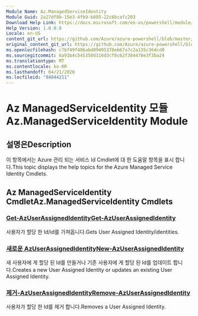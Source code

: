 ```yaml
---
Module Name: Az.ManagedServiceIdentity
Module Guid: 2a27df8b-15e3-4fb9-b885-22c6bcafc203
Download Help Link: https://docs.microsoft.com/en-us/powershell/module/az.managedserviceidentity
Help Version: 1.0.0.0
Locale: en-US
content_git_url: https://github.com/Azure/azure-powershell/blob/master/src/ManagedServiceIdentity/ManagedServiceIdentity/help/Az.ManagedServiceIdentity.md
original_content_git_url: https://github.com/Azure/azure-powershell/blob/master/src/ManagedServiceIdentity/ManagedServiceIdentity/help/Az.ManagedServiceIdentity.md
ms.openlocfilehash: c7bf49f486abd09495370eb67a7c2a135c36dcd0
ms.sourcegitcommit: 6a91b4c545350d316d3cf8c62f384478e3f3ba24
ms.translationtype: MT
ms.contentlocale: ko-KR
ms.lasthandoff: 04/21/2020
ms.locfileid: "94044211"
---
```

# <span data-ttu-id="1822c-101">Az ManagedServiceIdentity 모듈</span><span class="sxs-lookup"><span data-stu-id="1822c-101">Az.ManagedServiceIdentity Module</span></span>
## <span data-ttu-id="1822c-102">설명은</span><span class="sxs-lookup"><span data-stu-id="1822c-102">Description</span></span>
<span data-ttu-id="1822c-103">이 항목에서는 Azure 관리 되는 서비스 Id Cmdlet에 대 한 도움말 항목을 표시 합니다.</span><span class="sxs-lookup"><span data-stu-id="1822c-103">This topic displays the help topics for the Azure Managed Service Identity Cmdlets.</span></span>

## <span data-ttu-id="1822c-104">Az ManagedServiceIdentity Cmdlet</span><span class="sxs-lookup"><span data-stu-id="1822c-104">Az.ManagedServiceIdentity Cmdlets</span></span>
### [<span data-ttu-id="1822c-105">Get-AzUserAssignedIdentity</span><span class="sxs-lookup"><span data-stu-id="1822c-105">Get-AzUserAssignedIdentity</span></span>](Get-AzUserAssignedIdentity.md)
<span data-ttu-id="1822c-106">사용자가 할당 한 Id/id를 가져옵니다.</span><span class="sxs-lookup"><span data-stu-id="1822c-106">Gets User Assigned Identity/identities.</span></span>

### [<span data-ttu-id="1822c-107">새로운 AzUserAssignedIdentity</span><span class="sxs-lookup"><span data-stu-id="1822c-107">New-AzUserAssignedIdentity</span></span>](New-AzUserAssignedIdentity.md)
<span data-ttu-id="1822c-108">새 사용자에 게 할당 된 Id를 만들거나 기존 사용자에 게 할당 된 Id를 업데이트 합니다.</span><span class="sxs-lookup"><span data-stu-id="1822c-108">Creates a new User Assigned Identity or updates an existing User Assigned Identity.</span></span>

### [<span data-ttu-id="1822c-109">제거-AzUserAssignedIdentity</span><span class="sxs-lookup"><span data-stu-id="1822c-109">Remove-AzUserAssignedIdentity</span></span>](Remove-AzUserAssignedIdentity.md)
<span data-ttu-id="1822c-110">사용자가 할당 한 Id를 제거 합니다.</span><span class="sxs-lookup"><span data-stu-id="1822c-110">Removes a User Assigned Identity.</span></span>

